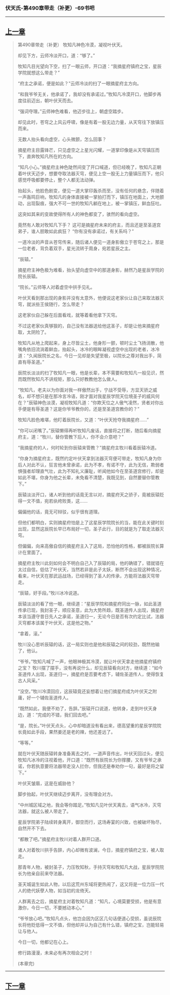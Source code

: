### 伏天氏-第490章带走（补更）-69书吧

--------
[上一章](./e911ab031ea4e567ae17fc1ffcd760e5.md)
--------


>
>
>
>第490章带走（补更）
>牧知凡神色冷漠，凝视叶伏天。
>
>却见下方，云师冷淡开口，道：“够了。”
>
>牧知凡目光望向下空，扫了一眼云师，开口道：“我摘星府镇府之宝，星辰学院就想这么带走？”
>
>“府主之承诺，便是如此？”云师冷淡的扫了一眼摘星府主方向。
>
>“和我爷爷无关，他承诺了，我却没有承诺过。”牧知凡冷漠开口，他脚步再度往前迈出，朝叶伏天而去。
>
>“强词夺理。”云师神色难看，他迈步往上，朝虚空踏步。
>
>却见此时，苍穹之上风云呼啸，像是有着一股无边力量，从天穹往下放镇压而来。
>
>无数人抬头看向虚空，心头微颤，怎么回事？
>
>摘星府主目露锋芒，只见虚空之上星光闪耀，一道掌印像是从天穹镇压而下，直奔牧知凡所在的方向。
>
>“知凡小心。”摘星府主神色陡然间变了开口喊道，但已经晚了，牧知凡正朝着叶伏天迈步，想要夺取法器灭穹，便见上空一股无上力量镇压而下，他只感觉呼吸都要停止，整个人都无法动弹。
>
>抬起头，他脸色剧变，便见一道大掌印轰杀而至，没有任何的悬念，伴随着一声轰鸣巨响，牧知凡的身体直接被一掌拍打而下，镇压在地面上，大地颤动，出现裂痕，强大不可一世的牧知凡躺在地上，被一掌镇压，鲜血狂吐。
>
>这突如其来的变故使得所有人的神色都变了，骇然的看向虚空。
>
>竟然有人敢对牧知凡下手？
>这可是摘星府未来的府主，而且还是至圣道宫弟子，谁人胆敢如此疯狂？
>“你有没有承诺过，有关系吗？”
>
>一道冷淡的声音从苍穹传来，随后诸人便见一道身影傲立于苍穹之上，那是一位老者，背负着双手，星光流转于周身，宛若星辰之主。
>
>“辰辕。”
>
>摘星府主神色极为难看，抬头望向虚空中的那道身影，赫然乃是星辰学院的院长辰辕。
>
>“院长。”云师等人对着虚空中拱手见礼。
>
>叶伏天看到那出现的身影并没有太意外，他便说这老家伙让自己来取法器灭穹，就派些王侯随行，怎么带走？
>
>这老家伙自己躲在后面看戏，就等着看他拿下灭穹。
>
>不过这老家伙真够狠的，自己没有法器送给他这圣子，却是让他来摘星府取，太阴险了。
>
>牧知凡从地上爬起来，身上尽皆尘土，他身形一颤，顿时尘土飞扬消散，他嘴角依旧流淌着鲜血，抬起头，冰冷的眼眸凝视虚空中出现的老者，冰冷道：“久闻辰院长之名，今日一见却是失望至极，以院长之尊对我出手，简直有辱圣道。”
>
>辰院长淡淡的扫了牧知凡一眼，他是长辈，本不需要和牧知凡一般见识，然而既然牧知凡不讲规矩，那么只好教教他怎么做人。
>
>“牧知凡，老夫以为你面对我一样傲然出手，宁战不受辱，方显天骄之威名，却不想只是在那冷言冷语，刚才面对我星辰学院天位境圣子的威风何在？”辰辕神色淡漠，凝视牧知凡道：“你欺天位之人傲气凌然，贤者对你出手便是有辱圣道？这是你爷爷教你的，还是至圣道宫教你的？”
>
>牧知凡脸色难堪，他盯着辰院长，又道：“叶伏天抢夺我摘星府……”
>
>“你可以闭嘴了。”辰辕懒得再听牧知凡废话，直接将之打断，随后看向摘星府主，道：“牧川，替你管教下后人，你不会介意吧？”
>
>“我摘星府的人，何时轮到你辰辕来管教？”摘星府主牧川看着辰辕冷道。
>
>“你身为摘星府主，既然约定叶伏天拿到法器灭穹便可带走，牧知凡身为你后人对此不认，狂言他未曾承诺，此为不孝，有诺不守，此为无信，欺弱者惧强者却理直气壮，此为不知礼义廉耻，听闻他如今在至圣道宫修行，却是如此不堪，你身为他之长辈，未免看不清楚，我既见到，自然要替你管教下。”
>
>辰辕淡淡开口，诸人听到他的话竟无言以对，摘星府天之骄子，竟被辰辕贬得一文不值，宛若纨绔败类，这……
>
>偏偏他的话，竟无可辩驳，似乎很有道理。
>
>但他们都明白，实则摘星府怕是上了这星辰学院院长的当，能在此关键时刻出现，显然这辰院长早已布局好一切，圣子此行，目的就是为了取走法器灭穹。
>
>但偏偏，向来高傲自信的摘星府主入了这局，恐怕他的性格，都被辰院长算计在里面了。
>
>摘星府主牧川此刻如何会不明白自己入了辰辕的局，他的确错了，错就错在太过自信，低估了叶伏天，当然若非是此子太妖，断然不会出现这种情况，看来，叶伏天在那武运战场，已经得到了圣人的传承，方能将法器灭穹带走。
>
>“辰辕，好手段。”牧川冰冷说道。
>
>辰辕淡淡的看了他一眼，继续道：“星辰学院和摘星府同出一脉，如此圣道传承已现，我封圣子，顺应圣意，此为大势所趋，既圣道传人出现，摘星府本该当遵守昔日先人之承诺，圣道归一，无论今日是否有次约定比试，法器灭穹都本该属于叶伏天，这是他之物。”
>
>“拿着，滚。”
>
>牧川没心思听辰辕的话，这一局实则也是他和辰辕之间的较劲，既然他输了，他认。
>
>“爷爷。”牧知凡喊了一声，他眼神极其冷漠，就让叶伏天拿走他摘星府镇府之宝？
>牧川摆了摆手，没有再说什么，却见辰辕看向对方，继续道：“如今圣道传人出现，圣道归一，摘星府是否要考虑下，辅佐圣道传人，使得恢复古人风采。”
>
>“没空。”牧川冷漠回应，这辰辕竟还妄想着让他们摘星府成为叶伏天之附庸，好一个辅佐圣道传人。
>
>“既然如此，我便不劝了，告辞。”辰辕开口说道，他转身，走到叶伏天身边，道：“完成的不错，我们回去吧。”
>
>“是，院长。”叶伏天点头，心中却暗道没有看出来，德高望重的星辰学院院长竟如此手段，果然姜还是老的辣，他还差远了。
>
>“等等。”
>
>就在叶伏天随辰辕转身准备离去之时，一道声音传出，叶伏天回过头，便见牧知凡冰冷的注视着他，开口道：“既然有辰院长为你撑腰，又有爷爷之承诺，你若执意要将法器带走没人拦你，但我还是奉劝你一句，最好是将之留下。”
>
>叶伏天皱眉，这是在威胁他？
>
>脚步抬起，叶伏天继续迈步离开，没有理会对方。
>
>“中州城区域之地，我会等你踏足。”牧知凡见叶伏天离去，语气冰冷，灭穹法器，就这么被人带走了。
>
>星辰学院弟子陆续转身离开，御空而行，这场寿宴的兴致，也被破坏殆尽，自然开不下去。
>
>“都散了吧。”摘星府主牧川对着人群开口道。
>
>诸人对着牧川拱手告辞，内心却微有波澜，今日，摘星府镇府之宝，被人取走。
>
>那青年人物，被封圣子，力压牧知秋，手持灭穹和牧知凡大战，星辰学院院长为他亲自前来夺法器。
>
>圣天城诞生如此人物，以后这荒州东域将更热闹了，这又将是一位力压一代人的绝代妖孽人物，如当初的龙倚天。
>
>人群离去之后，摘星府主对着牧知凡道：“知凡，心境莫要受损，他是有意激你，今日一切，不要撼动本心。”
>
>“爷爷放心吧。”牧知凡点头，他岂会因为区区几句话便道心受损，虽说辰院长将他贬低得一文不值，但他却并认为自己有什么错，镇府之宝，岂能轻易让与他人。
>
>今日一切，他都记在心上。
>
>修行路漫漫，未来必有再次相会之时！
>
>(本章完)
>
>

--------
[下一章](./7d7938168da801517ac7a1543b0bf4d7.md)
--------
